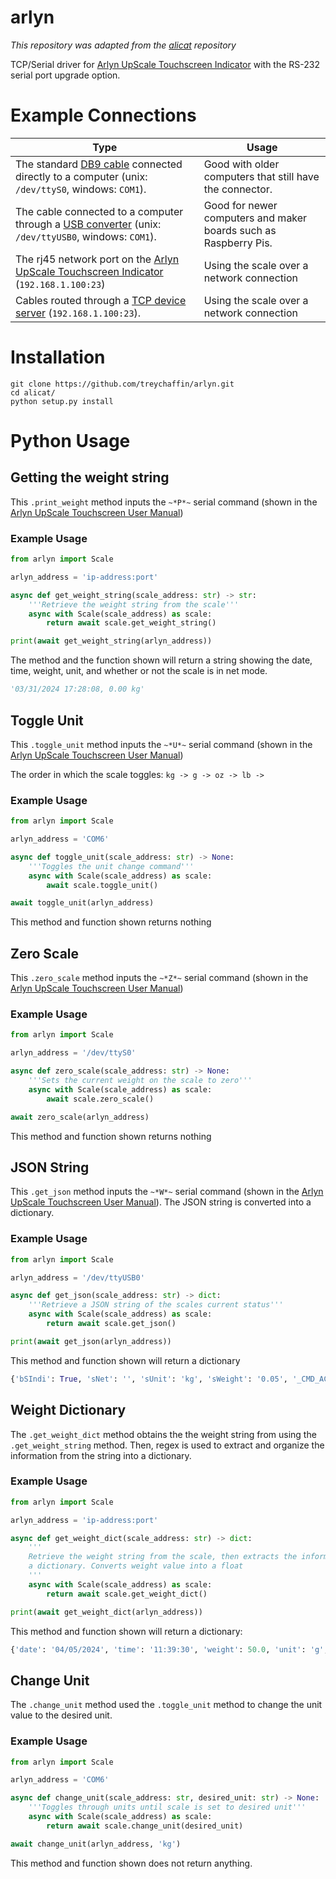 arlyn
=====

*This repository was adapted from the [alicat](https://github.com/numat/alicat/tree/master) repository*

TCP/Serial driver for [Arlyn UpScale Touchscreen Indicator](https://www.arlynscales.com/scales/arlyn-upscale-touchscreen-indicator/) with the RS-232 serial port upgrade option.

Example Connections
===================

| Type | Usage |
| --- | --- |
| The standard [DB9 cable](http://www.alicat.com/wpinstall/wp-content/uploads/2013/07/MD8DB9.jpg) connected directly to a computer (unix: `/dev/ttyS0`, windows: `COM1`). | Good with older computers that still have the connector. |
| The cable connected to a computer through a [USB converter](https://www.amazon.com/gp/product/B0007T27H8) (unix: `/dev/ttyUSB0`, windows: `COM1`). | Good for newer computers and maker boards such as Raspberry Pis. |
| The rj45 network port on the [Arlyn UpScale Touchscreen Indicator](https://www.arlynscales.com/scales/arlyn-upscale-touchscreen-indicator/) (`192.168.1.100:23`) | Using the scale over a network connection |
| Cables routed through a [TCP device server](https://moxa.com/en/products/industrial-edge-connectivity/serial-device-servers/general-device-servers/nport-5100a-series) (`192.168.1.100:23`). | Using the scale over a network connection |

Installation
============

```
git clone https://github.com/treychaffin/arlyn.git
cd alicat/
python setup.py install
```

Python Usage
============

## Getting the weight string

This `.print_weight` method inputs the `~*P*~` serial command (shown in the [Arlyn UpScale Touchscreen User Manual](https://www.arlynscales.com/arlyn-upscale-touchscreen-indicator-user-manual/))

### Example Usage

```python
from arlyn import Scale

arlyn_address = 'ip-address:port'

async def get_weight_string(scale_address: str) -> str:
    '''Retrieve the weight string from the scale'''
    async with Scale(scale_address) as scale:
        return await scale.get_weight_string()

print(await get_weight_string(arlyn_address))
```
The method and the function shown will return a string showing the date, time, weight, unit, and whether or not the scale is in net mode.

```python
'03/31/2024 17:28:08, 0.00 kg'
```

## Toggle Unit

This `.toggle_unit` method inputs the `~*U*~` serial command (shown in the [Arlyn UpScale Touchscreen User Manual](https://www.arlynscales.com/arlyn-upscale-touchscreen-indicator-user-manual/))

The order in which the scale toggles: `kg -> g -> oz -> lb ->`

### Example Usage

```python
from arlyn import Scale

arlyn_address = 'COM6'

async def toggle_unit(scale_address: str) -> None:
    '''Toggles the unit change command'''
    async with Scale(scale_address) as scale:
        await scale.toggle_unit()

await toggle_unit(arlyn_address)
```

This method and function shown returns nothing

## Zero Scale

This `.zero_scale` method inputs the `~*Z*~` serial command (shown in the [Arlyn UpScale Touchscreen User Manual](https://www.arlynscales.com/arlyn-upscale-touchscreen-indicator-user-manual/))

### Example Usage

```python
from arlyn import Scale

arlyn_address = '/dev/ttyS0'

async def zero_scale(scale_address: str) -> None:
    '''Sets the current weight on the scale to zero'''
    async with Scale(scale_address) as scale:
        await scale.zero_scale()

await zero_scale(arlyn_address)
```

This method and function shown returns nothing

## JSON String

This `.get_json` method inputs the `~*W*~` serial command (shown in the [Arlyn UpScale Touchscreen User Manual](https://www.arlynscales.com/arlyn-upscale-touchscreen-indicator-user-manual/)). 
The JSON string is converted into a dictionary.

### Example Usage

```python
from arlyn import Scale

arlyn_address = '/dev/ttyUSB0'

async def get_json(scale_address: str) -> dict:
    '''Retrieve a JSON string of the scales current status'''
    async with Scale(scale_address) as scale:
        return await scale.get_json()

print(await get_json(arlyn_address))
```

This method and function shown will return a dictionary

```python
{'bSIndi': True, 'sNet': '', 'sUnit': 'kg', 'sWeight': '0.05', '_CMD_ACK': 'ACK', '_id': 1, '_name': '*W', '_rSNo': 42, '_sSNo': 24}
```

## Weight Dictionary

The `.get_weight_dict` method obtains the the weight string from using the `.get_weight_string` method.
Then, regex is used to extract and organize the information from the string into a dictionary.

### Example Usage

```python
from arlyn import Scale

arlyn_address = 'ip-address:port'

async def get_weight_dict(scale_address: str) -> dict:
    '''
    Retrieve the weight string from the scale, then extracts the information into 
    a dictionary. Converts weight value into a float
    '''
    async with Scale(scale_address) as scale:
        return await scale.get_weight_dict()

print(await get_weight_dict(arlyn_address))
```

This method and function shown will return a dictionary:

```python
{'date': '04/05/2024', 'time': '11:39:30', 'weight': 50.0, 'unit': 'g', 'netMode': False}
```

## Change Unit

The `.change_unit` method used the `.toggle_unit` method to change the unit value to 
the desired unit.

### Example Usage

```python
from arlyn import Scale

arlyn_address = 'COM6'

async def change_unit(scale_address: str, desired_unit: str) -> None:
    '''Toggles through units until scale is set to desired unit'''
    async with Scale(scale_address) as scale:
        return await scale.change_unit(desired_unit)

await change_unit(arlyn_address, 'kg')
```

This method and function shown does not return anything.